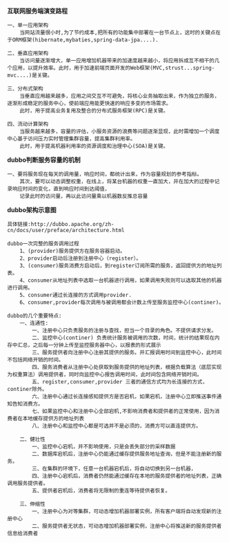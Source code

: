 **互联网服务端演变路程**
    
    一、单一应用架构
        当网站流量很小时,为了节约成本,把所有的功能集中部署在一台节点上，这时的关键点在于ORM框架(hibernate,mybaties,spring-data-jpa....).
    
    二、垂直应用架构
        当访问量逐渐增大，单一应用增加机器带来的加速度越来越小，将应用拆成互不相干的几个应用，以提升效率。此时，用于加速前端页面开发的Web框架(MVC,strust...spring-mvc....)是关键。
        
    三、分布式架构
        当垂直应用越来越多，应用之间交互不可避免，将核心业务抽取出来，作为独立的服务，逐渐形成稳定的服务中心，使前端应用能更快速的响应多变的市场需求。
        此时，用于提高业务复用及整合的分布式服务框架(RPC)是关键。    
    
    四、流动计算架构
        当服务越来越多，容量的评估，小服务资源的浪费等问题逐渐显现，此时需增加一个调度中心基于访问压力实时管理集群容量，提高集群利用率。
        此时，用于提高机器利用率的资源调度和治理中心(SOA)是关键。
**dubbo判断服务容量的机制**
    
    一、要将服务现在每天的调用量，响应时间，都统计出来，作为容量规划的参考指标。
        其次，要可以动态调整权重，在线上，将某台机器的权重一直加大，并在加大的过程中记录响应时间的变化，直到响应时间到达阈值，
        记录此时的访问量，再以此访问量乘以机器数反推总容量


**dubbo架构示意图**
    
    具体链接:http://dubbo.apache.org/zh-cn/docs/user/preface/architecture.html
    
    dubbo一次完整的服务调用过程
        1、(provider)服务提供方在服务容器启动。
        2、provider启动后注册到注册中心（register）。
        3、(consumer)服务消费方启动后，到register订阅所需的服务，返回提供方的地址列表。
        4、consumer从地址列表中选取一台机器进行调用，如果调用失败则可以选取其他的机器进行调用。
        5、consumer通过长连接的方式调用provider.
        6、consumer,provider每次调用与被调用都会计数上传至服务监控中心(continer)。
    
    dubbo的几个重要特点:
        一、连通性:
            一、注册中心只负责服务的注册与查找，担当一个目录的角色。不提供请求分发。
            二、监控中心(continer) 负责统计服务被调用的次数，时间，统计的结果现在内存中汇总，之后每一分钟上传至监控服务器中心，以报表的形式展示
            三、服务提供者向注册中心注册其提供的服务。并汇报调用时间到监控中心，此时间不包括网络开销的时间。
            四、服务消费者从注册中心处获取到服务提供的地址列表，根据负载算法（底层实现为权重算法）调用提供者，同时向监控中心报告调用时间，此时间包含网络开销时间。
            五、register,consumer,provider 三者的通信方式均为长连接的方式，continer除外。
            六、注册中心通过长连接感知提供方是否宕机，如果宕机，注册中心立即推送事件通知告知消费方。
            七、如果监控中心和注册中心全部宕机,不影响消费者和提供者的正常使用，因为消费者在本地缓存提供方的地址列表
            八、注册中心和监控中心都是可选并不是必须的，消费方可以直连提供方。
        
        二、健壮性
            一、监控中心宕机，并不影响使用，只是会丢失部分的采样数据
            二、数据库宕机后，注册中心仍能通过缓存提供服务地址查询，但是不能注册新的服务。
            三、在集群的环境下，任意一台机器宕机后，将自动切换到另一台机器，
            四、注册中心宕机后，消费者仍然能通过缓存在本地的服务提供者的地址列表，正确调用服务提供者。
            五、提供者宕机后，消费者将无限制的重连等待提供者恢复。
        
        三、伸缩性
            一、注册中心为对等集群，可动态增加机器部署实例，所有客户端将自动发现新的注册中心
            二、服务提供者无状态，可动态增加机器部署实例，注册中心将推送新的服务提供者信息给消费者
            
            